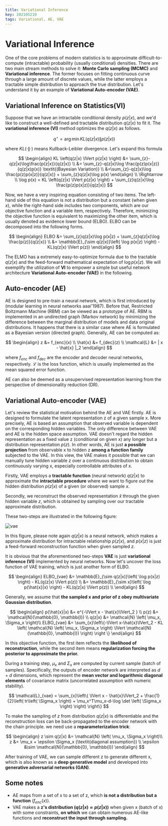 ```yaml
---
title: Variational Inference
key: 202105210
tags: Variational, AE, VAE
---
```


# Variational Inference

One of the core problems of modern statistics is to approximate difficult-to-compute (intractable) probability (usually conditional) densities. There are two main stream methods to solve it: **Monte Carlo sampling (MCMC)** and **Variational inference**. The former focuses on fitting continuous curve through a large amount of discrete values, while the latter employs a tractable simple distribution to approach the true distribution. Let's understand it by an example of **Variational Auto-encoder (VAE)**.

<!--more-->



## Variational Inference on Statistics(VI)

Suppose that we have an intractable conditional density $p(z|x)$, and we'd like to construct a well-defined and tractable distribution $q(z|x)$ to fit it. The **variational inference (VI)** method optimizes the $q(z|x)$ as follows.


$$
q^{\star} = \arg\min KL \left(q(z|x) \lVert p(z|x) \right)
$$


where $KL(\cdot\lVert\cdot)$ means Kullback-Leibler divergence. Let's expand this formula


$$
\begin{align}
KL \left(q(z|x) \lVert p(z|x) \right) &= \sum_{z}-q(z|x)\log\frac{p(z|x)}{q(z|x)} \\
&= \sum_{z}-q(z|x)\log \frac{p(z)p(x|z)}{q(z|x)p(x)} \textit{(Bayesian Variation)} \\
&=\sum_{z}-q(z|x)\log \frac{p(z)p(x|z)}{q(z|x)} + \sum_{z}q(z|x)\log p(x)
\end{align} \\
\Rightarrow \\
\log p(x) = KL \left(q(z|x) \lVert p(z|x) \right) + \sum_{z}q(z|x)\log \frac{p(z)p(x|z)}{q(z|x)}
$$




Now, we have a very inspiring equation consisting of two items. The left-hand side of this equation is not a distribution but a constant (when given $x$), while the right-hand side includes two components, which are our objective function and a variable item, respectively. Therefore, minimizing the objective function is equivalent to maximizing the other item, which is usually denoted as evidence lower bound (ELBO). ELBO can be decomposed into the following forms.


$$
\begin{align}
ELBO &= \sum_{z}q(z|x)\log p(x|z) + \sum_{z}q(z|x)\log \frac{p(z)}{q(z|x)} \\
&= \mathbb{E}_{\sim q(z|x)}\left( \log p(x|z) \right) - KL(q(z|x) \lVert p(z))
\end{align}
$$




The ELMO has a extremely easy-to-optimize formula due to the tractable $q(z|x)$ and the feed-forward mathematical expectation of $\log p(x|z)$. We will exemplify the utilization of **VI** to empower a simple but useful network architecture **Variational Auto-encoder (VAE)** in the following.



## Auto-encoder (AE)

AE  is designed to pre-train a neural network, which is first introduced by (modular learning in neural networks aaai'1987). Before that, Restricted Boltzmann Machine (RBM) can be viewed as a prototype of AE. RBM is implemented in an undirected graph (Markov network) by minimizing the difference between the marginal distribution of models and data original distributions. It happens that there is a similar case where AE is formulated as a Bayesian version (directed graph). Generally, AE can be computed as:


$$
\begin{align}
z &= f_{enc}(x) \\
\hat{x} &= f_{dec}(z) \\
\mathcal{L} &= | x - \hat{x}  |_2
\end{align}
$$


where $f_{enc}$ and $f_{dec}$ are the encoder and decoder neural networks, respectively. $\mathcal{L}$ is the loss function, which is usually implemented as the mean squared error function.

AE can also be deemed as a unsupervised representation learning from the perspective of dimensionality reduction (DR).



## Variational Auto-encoder (VAE)

Let's review the statistical motivation behind the AE and VAE firstly. AE is designed to formulate the latent representation z of a given sample x. More precisely, AE is based an assumption that observed variable is dependent on the corresponding hidden variables. The only difference between VAE and AE is the hidden space assumption. VAE doesn't regard the hidden representation as a fixed value z (conditional on given x) any longer but a distribution representation $p(z)$. In other words, AE is just **a possible projection** from observable x to hidden z **among a function family** subjected to the VAE. In this view, the VAE makes it possible that we can manually tune hidden variable z over a continuous distribution to obtain continuously varying x, especially controllable attributes of x.

Firstly, VAE employs a **tractable function** (neural network) $q(z|x)$ to approximate the **intractable procedure** where we want to figure out the hidden distribution $p(z|x)$ of a given (or observed) sample $x$.

Secondly, we reconstruct the observed representation $\hat{x}$ through the given hidden variable $z$, which is obtained by sampling over our tractable approximate distribution.

These two-steps are illustrated in the following figure:

![vae]({{site.url}}/assets/BlogImages/2021-05/VAE.PNG)

In this figure, please note again $q(z|x)$ is a neural network, which makes a approximate distribution for intractable relationship $p(z|x)$, and $p(x|z)$ is just a feed-forward reconstruction function when given sampled $z$.

It is obvious that the aforementioned two-steps **VAE** is just **variational inference (VI)** implemented by neural networks. Now let's uncover the loss function of VAE training, which is just another form of ELBO.


$$
\begin{align}
ELBO_{vae} &= \mathbb{E}_{\sim q(z|x)}\left( \log p(x|z) \right) - KL(q(z|x) \lVert p(z)) \\
&= \mathbb{E}_{\sim x}\left( \log p(\hat{x}|x) \right) - KL(q(z|x) \lVert p(z)) \\
\end{align}
$$


Generally, we assume that **the sampled x and prior of z obey multivariate Gaussian distribution**.


$$
\begin{align}
p(\hat{x}|x) &= e^{-\lVert x - \hat{x}\lVert_2 } \\
p(z) &= \mathcal{N}(\mathbb{0}, \mathbb{I}) \\
q(z|x) &= \mathcal{N} \left( \mu_x, \Sigma_x \right)\\
ELBO_{vae} &= \sum_{x}\left\{-\lVert x-\hat{x}\lVert_2 - KL \left( \mathcal{N} \left( \mu_x, \Sigma_x \right) \lVert \mathcal{N}(\mathbb{0}, \mathbb{I}) \right) \right \}
\end{align}
$$

In this objective function, the first item reflects the **likelihood of reconstruction**, while the second item means **regularization forcing the posterior to approximate the prior.**



During a training step, $\mu_x$ and $\Sigma_x$ are computed by current sample (batch of samples). Specifically, the outputs of encoder network are interpreted as $d + d$ dimensions, which represent the **mean vector and logarithmic diagonal elements** of covariance matrix (uncorrelated assumption with numeric stability).



$$
\mathcal{L}_{vae} = \sum_{x}\left\{ \lVert x - \hat{x}\lVert_2 + \frac{1}{2}\left(  tr\left( \Sigma_x \right) + \mu_x^T\mu_x-d-\log \det \left( \Sigma_x \right) \right) \right\}
$$


To make the sampling of $z$ from distribution $q(z|x)$ is differentiable and the reconstruction loss can be back-propagated to the encoder network with the chain principle. we need use a **reparameterization trick**:


$$
\begin{align}
z \sim q(z|x) &= \mathcal{N} \left( \mu_x, \Sigma_x \right)\\
z &= \mu_x + \epsilon \Sigma_x (\textit{diagonal assumption}) \\
\epsilon &\sim \mathcal{N}(\mathbb{0}, \mathbb{I})
\end{align}
$$


After training of VAE, we can sample different z to generate different x, which is also known as a **deep generative model** and developed into **generative adversarial networks (GAN)**.



## Some notes

- AE maps from a set of x to a set of z, which **is not a distribution but a function** ($f_{enc}(x)$).
- VAE makes a **z's distribution ($q(z|x) \approx p(z|x)$)** when given x (batch of x) with some constraints, **on which** we can obtain numerous AE-like functions and **reconstruct the input through sampling.**

